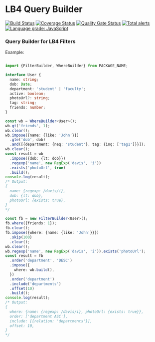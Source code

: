# LB4 Query Builder
[![Build Status](https://travis-ci.com/sf-kansara/temp-lb4-qb.svg?branch=master)](https://travis-ci.com/sf-kansara/temp-lb4-qb.svg)
[![Coverage Status](https://coveralls.io/repos/github/sf-kansara/temp-lb4-qb/badge.svg?branch=master)](https://coveralls.io/github/sf-kansara/temp-lb4-qb?branch=master)
[![Quality Gate Status](https://sonarcloud.io/api/project_badges/measure?project=sf-kansara_temp-lb4-qb&metric=alert_status)](https://sonarcloud.io/dashboard?id=sf-kansara_temp-lb4-qb)
[![Total alerts](https://img.shields.io/lgtm/alerts/g/sf-kansara/temp-lb4-qb.svg?logo=lgtm&logoWidth=18)](https://lgtm.com/projects/g/sf-kansara/temp-lb4-qb/alerts/)
[![Language grade: JavaScript](https://img.shields.io/lgtm/grade/javascript/g/sf-kansara/temp-lb4-qb.svg?logo=lgtm&logoWidth=18)](https://lgtm.com/projects/g/sf-kansara/temp-lb4-qb/context:javascript)

### Query Builder for LB4 Filters

Example:
```ts

import {FilterBuilder, WhereBuilder} from PACKAGE_NAME;

interface User {
  name: string;
  dob: Date;
  department: 'student' | 'faculty';
  active: boolean;
  photoUrl?: string;
  tag: string;
  friends: number;
}

const wb = WhereBuilder<User>();
wb.gt('friends', 1);
wb.clear();
wb.impose({name: {like: 'John'}})
  .gte('dob', dob)
  .and([{department: {neq: 'student'}, tag: {inq: ['tag1']}}]);
wb.clear();
const result = wb
  .impose({dob: {lt: dob}})
  .regexp('name', new RegExp('davis', 'i'))
  .exists('photoUrl', true)
  .build();
console.log(result);
/* Output:
{
  name: {regexp: /davis/i},
  dob: {lt: dob},
  photoUrl: {exists: true},
}
*/

const fb = new FilterBuilder<User>();
fb.where({friends: 1});
fb.clear();
fb.impose({where: {name: {like: 'John'}}})
  .skip(100)
  .clear();
wb.clear();
wb.regexp('name', new RegExp('davis', 'i')).exists('photoUrl');
const result = fb
  .order('department', 'DESC')
  .impose({
    where: wb.build(),
  })
  .order('department')
  .include('departments')
  .offset(10)
  .build();
console.log(result);
/* Output:
{
  where: {name: {regexp: /davis/i}, photoUrl: {exists: true}},
  order: ['department ASC'],
  include: [{relation: 'departments'}],
  offset: 10,
}
*/

```
